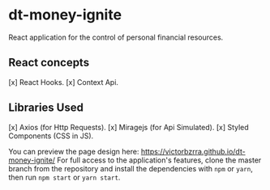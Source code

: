 # dt-money-ignite
React application for the control of personal financial resources.

## React concepts
[x] React Hooks.
[x] Context Api.

## Libraries Used
[x] Axios (for Http Requests).
[x] Miragejs (for Api Simulated).
[x] Styled Components (CSS in JS).

You can preview the page design here: https://victorbzrra.github.io/dt-money-ignite/
For full access to the application's features, clone the master branch from the repository and install the dependencies with `npm` or `yarn`, then run `npm start` or `yarn start`.
